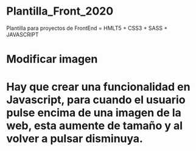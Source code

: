 # Plantilla_Front_2020
Plantilla para proyectos de FrontEnd = HMLT5 + CSS3 + SASS + JAVASCRIPT
# Modificar imagen
# Hay que crear una funcionalidad en Javascript, para cuando el usuario pulse encima de una imagen de la web, esta aumente de tamaño y al volver a pulsar disminuya.
